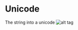 # Unicode
The string into a unicode
![alt tag](https://raw.github.com/boy736809040/Unicode/master/Assets/IMG01.png)
